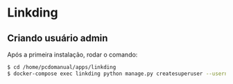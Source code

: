 # Linkding

## Criando usuário admin
Após a primeira instalação, rodar o comando:

```bash
$ cd /home/pcdomanual/apps/linkding
$ docker-compose exec linkding python manage.py createsuperuser --username="username"
```
